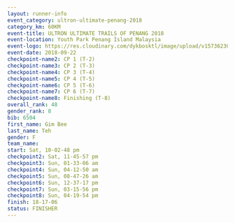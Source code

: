 ```yaml
---
layout: runner-info 
event_category: ultron-ultimate-penang-2018 
category_km: 60KM 
event-title: ULTRON ULTIMATE TRAILS OF PENANG 2018 
event-location: Youth Park Penang Island Malaysia 
event-logo: https://res.cloudinary.com/dykbosktl/image/upload/v1573623002/Logo/ULTRO_2018_LOGO_btp5xw.jpg 
event-date: 2018-09-22 
checkpoint-name2: CP 1 (T-2) 
checkpoint-name3: CP 2 (T-3) 
checkpoint-name4: CP 3 (T-4) 
checkpoint-name5: CP 4 (T-5) 
checkpoint-name6: CP 5 (T-6) 
checkpoint-name7: CP 6 (T-7) 
checkpoint-name8: Finishing (T-8) 
overall_rank: 48
gender_rank: 8
bib: 6504
first_name: Gim Bee
last_name: Teh
gender: F
team_name: 
start: Sat, 10-02-48 pm
checkpoint2: Sat, 11-45-57 pm
checkpoint3: Sun, 01-33-06 am
checkpoint4: Sun, 04-12-50 am
checkpoint5: Sun, 08-47-26 am
checkpoint6: Sun, 12-37-17 pm
checkpoint7: Sun, 03-15-56 pm
checkpoint8: Sun, 04-19-54 pm
finish: 18-17-06
status: FINISHER
---
```

